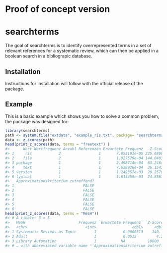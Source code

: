 
<!-- README.md is generated from README.Rmd. Please edit that file -->

# Proof of concept version

# searchterms

<!-- badges: start -->
<!-- badges: end -->

The goal of searchterms is to identify overrepresented terms in a set of
relevant references for a systematic review, which can then be applied
in a boolean search in a bibliograpic database.

## Installation

Instructions for installation will follow with the official release of
the package.

## Example

This is a basic example which shows you how to solve a common problem,
the package was designed for:

``` r
library(searchterms)
path <- system.file("extdata", "example_ris.txt", package= "searchterms", mustWork = T)
data <- z_scores(path)
head(print_z_scores(data, terms = "freetext") )
#>      Wort Wortfrequenz Anzahl Referenzen Erwartete Frequenz   Z-Score
#> 1     ris            2                 1       7.853101e-05 225.68006
#> 2    file            2                 1       1.927579e-04 144.04032
#> 3 package            1                 1       2.498714e-04  63.24641
#> 4    text            1                 1       7.638926e-04  36.15433
#> 5 version            1                 1       1.249357e-03  28.25708
#> 6 typical            1                 1       1.613455e-03  24.85637
#>   Approximationskriterium zutreffend?
#> 1                               FALSE
#> 2                               FALSE
#> 3                               FALSE
#> 4                               FALSE
#> 5                               FALSE
#> 6                               FALSE
head(print_z_scores(data, terms = "MeSH"))
#> # A tibble: 3 × 5
#>   MeSH                        Frequenz `Erwartete Frequenz` `Z-Score` Approxim…¹
#>   <chr>                          <int>                <dbl>     <dbl> <lgl>     
#> 1 Systematic Reviews as Topic        1            0.0000513    140.   FALSE     
#> 2 Adult                              1            0.0515         4.22 FALSE     
#> 3 Library Automation                 1           NA          10000    NA        
#> # … with abbreviated variable name ¹​`Approximationskriterium zutreffend?`
```
